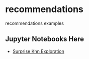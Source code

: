 # recommendations
recommendations examples

## Jupyter Notebooks Here

* [Surprise Knn Exploration](https://github.com/noahgift/recommendations/tree/master/notebooks)
